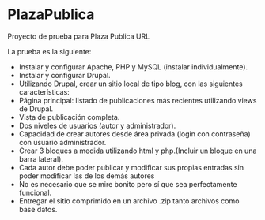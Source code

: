 # PlazaPublica
Proyecto de prueba para Plaza Publica URL

La prueba es la siguiente:

* Instalar y configurar Apache, PHP y MySQL (instalar individualmente).
* Instalar y configurar Drupal.
* Utilizando Drupal, crear un sitio local de tipo blog, con las siguientes características:
* Página principal: listado de publicaciones más recientes utilizando views de Drupal.
* Vista de publicación completa.
* Dos niveles de usuarios (autor y administrador).
* Capacidad de crear autores desde área privada (login con contraseña) con usuario administrador.
* Crear 3 bloques a medida utilizando html y php.(Incluir un bloque en una barra lateral).
* Cada autor debe poder publicar y modificar sus propias entradas sin poder modificar las de los demás autores
* No es necesario que se mire bonito pero sí que sea perfectamente funcional.
* Entregar el sitio comprimido en un archivo .zip tanto archivos como base datos.
